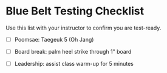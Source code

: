 ﻿# Blue Belt Testing Checklist

Use this list with your instructor to confirm you are test-ready.

- [ ] Poomsae: Taegeuk 5 (Oh Jang)
- [ ] Board break: palm heel strike through 1" board
- [ ] Leadership: assist class warm-up for 5 minutes

